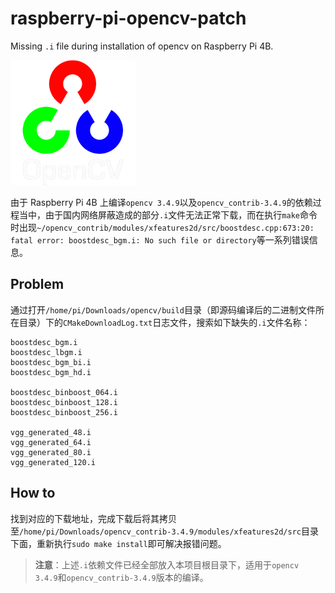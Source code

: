 # raspberry-pi-opencv-patch

Missing `.i` file during installation of opencv on Raspberry Pi 4B.

![](./logo.png)

由于 Raspberry Pi 4B 上编译`opencv 3.4.9`以及`opencv_contrib-3.4.9`的依赖过程当中，由于国内网络屏蔽造成的部分`.i`文件无法正常下载，而在执行`make`命令时出现`~/opencv_contrib/modules/xfeatures2d/src/boostdesc.cpp:673:20: fatal error: boostdesc_bgm.i: No such file or directory`等一系列错误信息。

## Problem

通过打开`/home/pi/Downloads/opencv/build`目录（即源码编译后的二进制文件所在目录）下的`CMakeDownloadLog.txt`日志文件，搜索如下缺失的`.i`文件名称：

```
boostdesc_bgm.i
boostdesc_lbgm.i
boostdesc_bgm_bi.i
boostdesc_bgm_hd.i

boostdesc_binboost_064.i
boostdesc_binboost_128.i
boostdesc_binboost_256.i

vgg_generated_48.i
vgg_generated_64.i
vgg_generated_80.i
vgg_generated_120.i
```

## How to

找到对应的下载地址，完成下载后将其拷贝至`/home/pi/Downloads/opencv_contrib-3.4.9/modules/xfeatures2d/src`目录下面，重新执行`sudo make install`即可解决报错问题。

> **注意**：上述`.i`依赖文件已经全部放入本项目根目录下，适用于`opencv 3.4.9`和`opencv_contrib-3.4.9`版本的编译。
